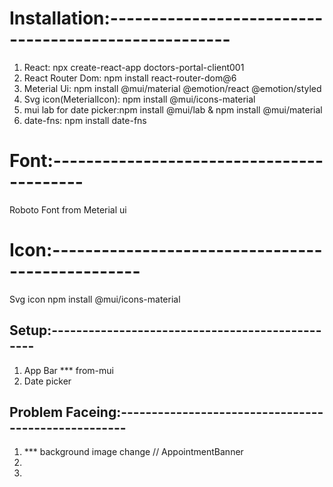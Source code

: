 # Installation:-----------------------------------------------------
1. React: npx create-react-app doctors-portal-client001
2. React Router Dom: npm install react-router-dom@6
3. Meterial Ui: npm install @mui/material @emotion/react @emotion/styled
4. Svg icon(MeterialIcon): npm install @mui/icons-material
5. mui lab for date picker:npm install @mui/lab  &  npm install @mui/material
6. date-fns: npm install date-fns

# Font:------------------------------------------
   Roboto Font from Meterial ui
      <link
  rel="stylesheet"
  href="https://fonts.googleapis.com/css?family=Roboto:300,400,500,700&display=swap"
/>

# Icon:-------------------------------------------------
Svg icon
npm install @mui/icons-material
## Setup:------------------------------------------------
1. App Bar *** from-mui
2. Date picker

## Problem Faceing:----------------------------------------------------
1. *** background image change // AppointmentBanner
2. 
3. 
